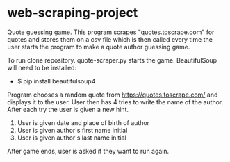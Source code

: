 # web-scraping-project
Quote guessing game. This program scrapes "quotes.toscrape.com" for quotes and stores them on a csv file which is then called every time the user starts the program to make a quote author guessing game.

To run clone repository. quote-scraper.py starts the game. BeautifulSoup will need to be installed:
- $ pip install beautifulsoup4 

Program chooses a random quote from https://quotes.toscrape.com/ and displays it to the user. User then has 4 tries to write the name of the author.
After each try the user is given a new hint. 
1. User is given date and place of birth of author
2. User is given author's first name initial
3. User is given author's last name initial

After game ends, user is asked if they want to run again.
